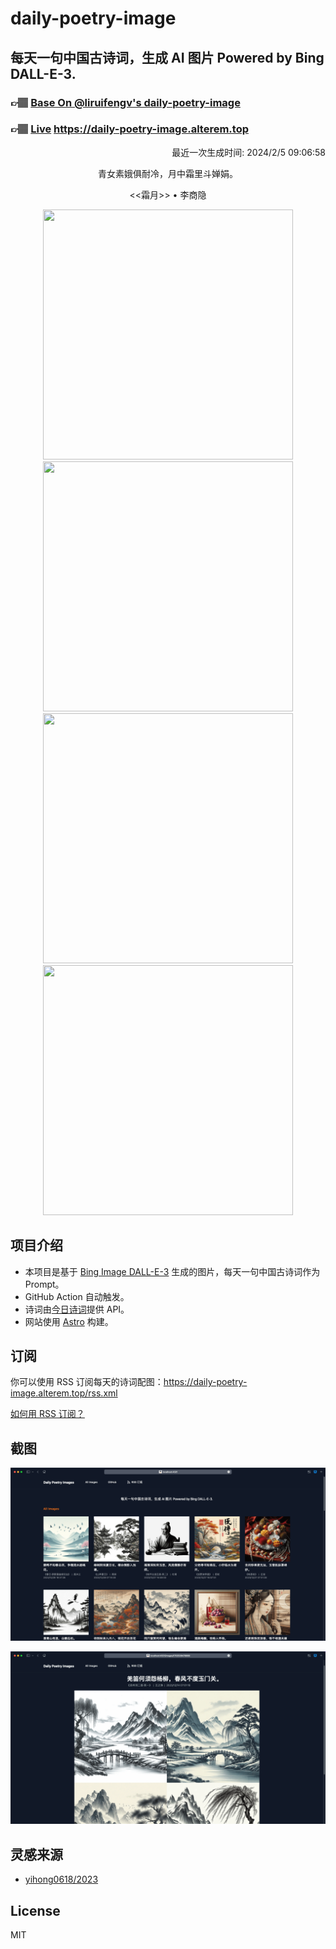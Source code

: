 
# daily-poetry-image

## 每天一句中国古诗词，生成 AI 图片 Powered by Bing DALL-E-3.

### 👉🏽 [Base On @liruifengv's daily-poetry-image](https://github.com/liruifengv/daily-poetry-image)

### 👉🏽 [Live](https://daily-poetry-image.alterem.top/) https://daily-poetry-image.alterem.top

<p align="right">
  最近一次生成时间: 2024/2/5 09:06:58
</p>
<p align="center">
青女素娥俱耐冷，月中霜里斗婵娟。
</p>
<p align="center">
<<霜月>> • 李商隐
</p>
<p align="center">
<img src="https://tse1.mm.bing.net/th/id/OIG2.qRzrs_NiWtMwDf5lbxuH" height="400" width="400" />
<img src="https://tse1.mm.bing.net/th/id/OIG2.8OKtC4.T.VQRbNqYoOPu" height="400" width="400" />
<img src="https://tse4.mm.bing.net/th/id/OIG2.vyB4M5BhhyyPCXoRm91j" height="400" width="400" />
<img src="https://tse2.mm.bing.net/th/id/OIG2.M2TXcBd96TcROciFP.29" height="400" width="400" />
</p>

## 项目介绍

-   本项目是基于 [Bing Image DALL-E-3](https://www.bing.com/images/create) 生成的图片，每天一句中国古诗词作为 Prompt。
-   GitHub Action 自动触发。
-   诗词由[今日诗词](https://www.jinrishici.com/)提供 API。
-   网站使用 [Astro](https://astro.build) 构建。

## 订阅

你可以使用 RSS 订阅每天的诗词配图：https://daily-poetry-image.alterem.top/rss.xml

[如何用 RSS 订阅？](https://zhuanlan.zhihu.com/p/55026716)

## 截图

![图片列表](./screenshots/Snipaste_2023-12-28_21-00-26.png)

![图片详情](./screenshots/Snipaste_2023-12-28_21-00-53.png)

## 灵感来源

-   [yihong0618/2023](https://github.com/yihong0618/2023)

## License

MIT
